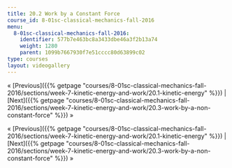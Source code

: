 ```yaml
---
title: 20.2 Work by a Constant Force
course_id: 8-01sc-classical-mechanics-fall-2016
menu:
  8-01sc-classical-mechanics-fall-2016:
    identifier: 577b7e463bc8a3433dbe46a3f2b13a74
    weight: 1280
    parent: 1099b7667930f7e51cccc80d63899c02
type: courses
layout: videogallery
---
```

« [Previous]({{% getpage "courses/8-01sc-classical-mechanics-fall-2016/sections/week-7-kinetic-energy-and-work/20.1-kinetic-energy" %}}) | [Next]({{% getpage "courses/8-01sc-classical-mechanics-fall-2016/sections/week-7-kinetic-energy-and-work/20.3-work-by-a-non-constant-force" %}}) »

« [Previous]({{% getpage "courses/8-01sc-classical-mechanics-fall-2016/sections/week-7-kinetic-energy-and-work/20.1-kinetic-energy" %}}) | [Next]({{% getpage "courses/8-01sc-classical-mechanics-fall-2016/sections/week-7-kinetic-energy-and-work/20.3-work-by-a-non-constant-force" %}}) »